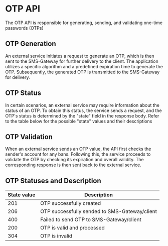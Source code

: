 # OTP API
The OTP API is responsible for generating, sending, and validating one-time passwords (OTPs)

## OTP Generation
An external service initiates a request to generate an OTP, which is then sent to the SMS-Gateway for further delivery to the client. The application utilizes a specific algorithm and a predefined expiration time to generate the OTP. Subsequently, the generated OTP is transmitted to the SMS-Gateway for delivery.


## OTP Status
In certain scenarios, an external service may require information about the status of an OTP. To obtain this status, the service sends a request, and the OTP's status is determined by the "state" field in the response body. Refer to the table below for the possible "state" values and their descriptions

## OTP Validation
When an external service sends an OTP value, the API first checks the sender's account for any bans. Following this, the service proceeds to validate the OTP by checking its expiration and overall validity. The corresponding response is then sent back to the external service.

## OTP Statuses and Description

| State value | Description | 
|----------|----------|
| 201 | OTP successfully created|
| 206 | OTP successfully sended to SMS-Gateway/client |
|400 | Failed to send OTP to SMS-Gateway/client |
|200 | OTP is valid and processed |
|304 | OTP is invalid |

